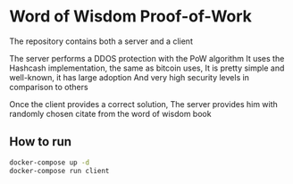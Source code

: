 # Word of Wisdom Proof-of-Work

The repository contains both a server and a client

The server performs a DDOS protection with the PoW algorithm
It uses the Hashcash implementation, the same as bitcoin uses,
It is pretty simple and well-known, it has large adoption
And very high security levels in comparison to others

Once the client provides a correct solution,
The server provides him with randomly chosen citate from the
word of wisdom book

## How to run

```bash
docker-compose up -d
docker-compose run client
```
